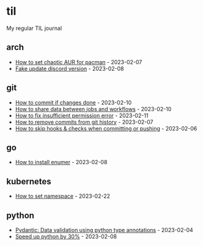 # til
My regular TIL journal

<!-- index starts -->
## arch

* [How to set chaotic AUR for pacman](https://github.com/Azanul/til/blob/main//home/runner/work/til/til/main/arch/chaotic-aur-set.md) - 2023-02-07
* [Fake update discord version](https://github.com/Azanul/til/blob/main//home/runner/work/til/til/main/arch/fake-discord-version.md) - 2023-02-08
## git

* [How to commit if changes done](https://github.com/Azanul/til/blob/main//home/runner/work/til/til/main/git/git-diff.md) - 2023-02-10
* [How to share data between jobs and workflows](https://github.com/Azanul/til/blob/main//home/runner/work/til/til/main/git/artifacts.md) - 2023-02-10
* [How to fix insufficient permission error](https://github.com/Azanul/til/blob/main//home/runner/work/til/til/main/git/permission-issue-db.md) - 2023-02-11
* [How to remove commits from git history](https://github.com/Azanul/til/blob/main//home/runner/work/til/til/main/git/delete-history.md) - 2023-02-07
* [How to skip hooks & checks when committing or pushing](https://github.com/Azanul/til/blob/main//home/runner/work/til/til/main/git/no-verify.md) - 2023-02-06
## go

* [How to install enumer](https://github.com/Azanul/til/blob/main//home/runner/work/til/til/main/go/enumer.md) - 2023-02-08
## kubernetes

* [How to set namespace](https://github.com/Azanul/til/blob/main//home/runner/work/til/til/main/kubernetes/set-namespace.md) - 2023-02-22
## python

* [Pydantic: Data validation using python type annotations](https://github.com/Azanul/til/blob/main//home/runner/work/til/til/main/python/pydantic.md) - 2023-02-04
* [Speed up python by 30%](https://github.com/Azanul/til/blob/main//home/runner/work/til/til/main/python/speed-up.md) - 2023-02-08
<!-- index ends -->